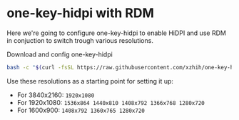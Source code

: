 # one-key-hidpi with RDM

Here we're going to configure one-key-hidpi to enable HiDPI and use RDM in conjuction to switch trough various resolutions.

Download and config one-key-hidpi
```bash
bash -c "$(curl -fsSL https://raw.githubusercontent.com/xzhih/one-key-hidpi/master/hidpi.sh)"
```

Use these resolutions as a starting point for setting it up:
* For 3840x2160: `1920x1080`
* For 1920x1080: `1536x864 1440x810 1408x792 1366x768 1280x720`
* For 1600x900: `1408x792 1360x765 1280x720` 

